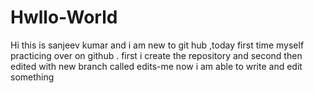 # Hwllo-World
Hi this is sanjeev kumar and i am new to git hub ,today first time myself practicing over on github .
first i create the repository and second then edited with new branch called edits-me now i am able to write and edit something
